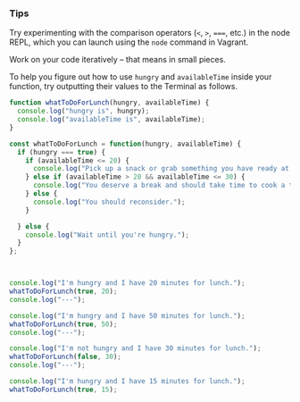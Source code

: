 ### Tips

Try experimenting with the comparison operators (`<`, `>`, `===`, etc.) in the node REPL, which you can launch using the `node` command in Vagrant.

Work on your code iteratively – that means in small pieces. 

To help you figure out how to use `hungry` and `availableTime` inside your function, try outputting their values to the Terminal as follows.

```js 
function whatToDoForLunch(hungry, availableTime) {
  console.log("hungry is", hungry);
  console.log("availableTime is", availableTime);
}

const whatToDoForLunch = function(hungry, availableTime) {
  if (hungry === true) {
    if (availableTime <= 20) {
      console.log("Pick up a snack or grab something you have ready at home.");
    } else if (availableTime > 20 && availableTime <= 30) {
      console.log("You deserve a break and should take time to cook a tasty meal.");
    } else {
      console.log("You should reconsider.");
    }

  } else {
    console.log("Wait until you're hungry.");
  }
};



console.log("I'm hungry and I have 20 minutes for lunch.");
whatToDoForLunch(true, 20);
console.log("---");

console.log("I'm hungry and I have 50 minutes for lunch.");
whatToDoForLunch(true, 50);
console.log("---");

console.log("I'm not hungry and I have 30 minutes for lunch.");
whatToDoForLunch(false, 30);
console.log("---");

console.log("I'm hungry and I have 15 minutes for lunch.");
whatToDoForLunch(true, 15);
```